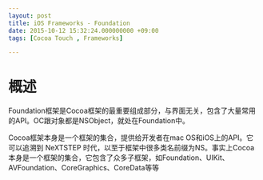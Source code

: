 ```yaml
---
layout: post
title: iOS Frameworks - Foundation
date: 2015-10-12 15:32:24.000000000 +09:00
tags: [Cocoa Touch , Frameworks]

---
```

# 概述
Foundation框架是Cocoa框架的最重要组成部分，与界面无关，包含了大量常用的API。OC跟对象都是NSObject，就处在Foundation中。

Cocoa框架本身是一个框架的集合，提供给开发者在mac OS和iOS上的API。它可以追溯到 NeXTSTEP 时代，以至于框架中很多类名前缀为NS。事实上Cocoa本身是一个框架的集合，它包含了众多子框架，如Foundation、UIKit、AVFoundation、CoreGraphics、CoreData等等

